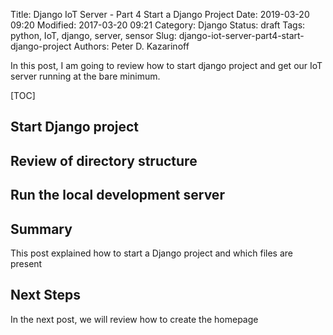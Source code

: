 Title: Django IoT Server - Part 4 Start a Django Project
Date: 2019-03-20 09:20
Modified: 2017-03-20 09:21
Category: Django
Status: draft
Tags: python, IoT, django, server, sensor
Slug: django-iot-server-part4-start-django-project
Authors: Peter D. Kazarinoff

In this post, I am going to review how to start django project and get our IoT server running at the bare minimum.

[TOC]

## Start Django project

## Review of directory structure

## Run the local development server

## Summary

This post explained how to start a Django project and which files are present

## Next Steps

In the next post, we will review how to create the homepage

